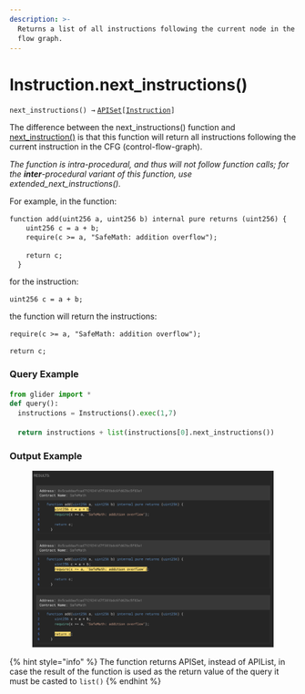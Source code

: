 ```yaml
---
description: >-
  Returns a list of all instructions following the current node in the control
  flow graph.
---
```


# Instruction.next\_instructions()

`next_instructions() →` [`APISet`](../iterables/apiset.md)`[`[`Instruction`](./)`]`

The difference between the next\_instructions() function and [next\_instruction()](instruction.next_instruction.md) is that this function will return all instructions following the current instruction in the CFG (control-flow-graph).

_The function is intra-procedural, and thus will not follow function calls; for the **inter**-procedural variant of this function, use extended\_next\_instructions()._



For example, in the function:

```solidity
function add(uint256 a, uint256 b) internal pure returns (uint256) {
    uint256 c = a + b;
    require(c >= a, "SafeMath: addition overflow");

    return c;
  }
```

for the instruction:&#x20;

```solidity
uint256 c = a + b;
```

the function will return the instructions:

```solidity
require(c >= a, "SafeMath: addition overflow");
```

```solidity
return c;
```

### Query Example

```python
from glider import *
def query():
  instructions = Instructions().exec(1,7)

  return instructions + list(instructions[0].next_instructions())
```

### Output Example

<figure><img src="../../.gitbook/assets/image (205).png" alt=""><figcaption></figcaption></figure>



{% hint style="info" %}
The function returns APISet, instead of APIList, in case the result of the function is used as the return value of the query it must be casted to `list()`
{% endhint %}
